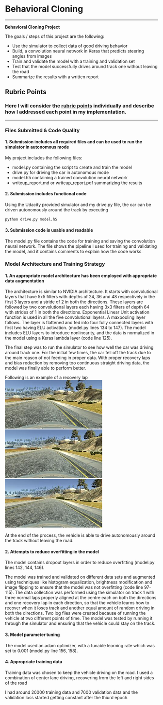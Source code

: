 # **Behavioral Cloning** 

---

**Behavioral Cloning Project**

The goals / steps of this project are the following:
* Use the simulator to collect data of good driving behavior
* Build, a convolution neural network in Keras that predicts steering angles from images
* Train and validate the model with a training and validation set
* Test that the model successfully drives around track one without leaving the road
* Summarize the results with a written report


[//]: # (Image References)

[image1]: ./examples/placeholder.png "Model Visualization"
[image2]: ./examples/placeholder.png "Grayscaling"
[image3]: ./examples/placeholder_small.png "Recovery Image"
[image4]: ./examples/placeholder_small.png "Recovery Image"
[image5]: ./examples/placeholder_small.png "Recovery Image"
[image6]: ./examples/placeholder_small.png "Normal Image"
[image7]: ./examples/placeholder_small.png "Flipped Image"

## Rubric Points
### Here I will consider the [rubric points](https://review.udacity.com/#!/rubrics/432/view) individually and describe how I addressed each point in my implementation.  

---
### Files Submitted & Code Quality

#### 1. Submission includes all required files and can be used to run the simulator in autonomous mode

My project includes the following files:
* model.py containing the script to create and train the model
* drive.py for driving the car in autonomous mode
* model.h5 containing a trained convolution neural network 
* writeup_report.md or writeup_report.pdf summarizing the results

#### 2. Submission includes functional code
Using the Udacity provided simulator and my drive.py file, the car can be driven autonomously around the track by executing 
```sh
python drive.py model.h5
```

#### 3. Submission code is usable and readable

The model.py file contains the code for training and saving the convolution neural network. The file shows the pipeline I used for training and validating the model, and it contains comments to explain how the code works.

### Model Architecture and Training Strategy

#### 1. An appropriate model architecture has been employed with appropriate data augmentation
The architecture is similar to NVIDIA architecture. It starts with convolutional layers that have 5x5 filters with depths of 24, 36 and 48 respectively in the first 3 layers and a stride of 2 in both the directions. These layers are followed by two convolutional layers each having 3x3 filters of depth 64 with strides of 1 in both the directions. Exponential Linear Unit activation function is used in all the five convolutional layers. A maxpooling layer follows. The layer is flattened and fed into four fully connected layers with first two having ELU activation. (model.py lines 134 to 147). The model includes ELU layers to introduce nonlinearity, and the data is normalized in the model using a Keras lambda layer (code line 125). 

The final step was to run the simulator to see how well the car was driving around track one. For the initial few times, the car fell off the track due to the main reason of not feeding in proper data. With proper recovery laps and bias reduction by removing too continuous straight driving data, the model was finally able to perform better.

Following is an example of a recovery lap
![image1](images/recovery_1.jpg)
![image2](images/recovery_2.jpg)
![image3](images/recovery_3.jpg)

At the end of the process, the vehicle is able to drive autonomously around the track without leaving the road.

#### 2. Attempts to reduce overfitting in the model

The model contains dropout layers in order to reduce overfitting (model.py lines 142, 144, 146). 

The model was trained and validated on different data sets and augmented using techniques like histogram equalization, brightness modification and image flipping to ensure that the model was not overfitting (code line 97-115). The data collection was performed using the simulator on track 1 with three normal laps properly aligned at the centre each on both the directions and one recovery lap in each direction, so that the vehicle learns how to recover when it loses track and another equal amount of random driving in both the directions. Two log files were created because of running the vehicle at two different points of time. The model was tested by running it through the simulator and ensuring that the vehicle could stay on the track.

#### 3. Model parameter tuning

The model used an adam optimizer, with a tunable learning rate which was set to 0.001 (model.py line 156, 158).

#### 4. Appropriate training data

Training data was chosen to keep the vehicle driving on the road. I used a combination of center lane driving, recovering from the left and right sides of the road

I had around 20000 training data and 7000 validation data and the validation loss started getting constant after the thiurd epoch.
